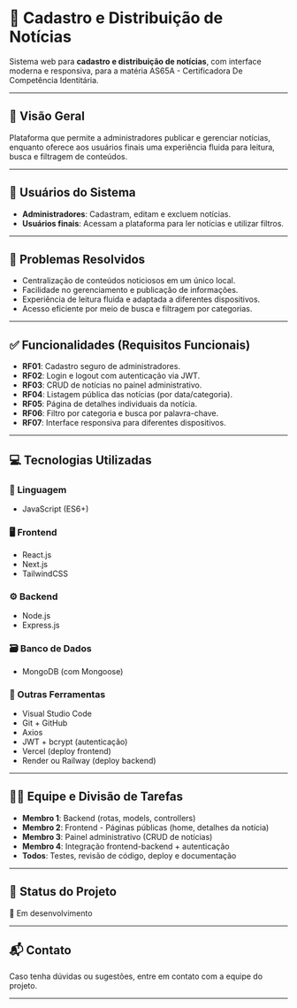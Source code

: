# 📰 Cadastro e Distribuição de Notícias

Sistema web para **cadastro e distribuição de notícias**, com interface moderna e responsiva, para a matéria AS65A - Certificadora De Competência Identitária.

---

## 📌 Visão Geral

Plataforma que permite a administradores publicar e gerenciar notícias, enquanto oferece aos usuários finais uma experiência fluida para leitura, busca e filtragem de conteúdos.

---

## 👥 Usuários do Sistema

- **Administradores**: Cadastram, editam e excluem notícias.
- **Usuários finais**: Acessam a plataforma para ler notícias e utilizar filtros.

---

## 🎯 Problemas Resolvidos

- Centralização de conteúdos noticiosos em um único local.
- Facilidade no gerenciamento e publicação de informações.
- Experiência de leitura fluida e adaptada a diferentes dispositivos.
- Acesso eficiente por meio de busca e filtragem por categorias.

---

## ✅ Funcionalidades (Requisitos Funcionais)

- **RF01**: Cadastro seguro de administradores.
- **RF02**: Login e logout com autenticação via JWT.
- **RF03**: CRUD de notícias no painel administrativo.
- **RF04**: Listagem pública das notícias (por data/categoria).
- **RF05**: Página de detalhes individuais da notícia.
- **RF06**: Filtro por categoria e busca por palavra-chave.
- **RF07**: Interface responsiva para diferentes dispositivos.

---

## 💻 Tecnologias Utilizadas

### 🧠 Linguagem
- JavaScript (ES6+)

### 🖥 Frontend
- React.js  
- Next.js  
- TailwindCSS  

### ⚙ Backend
- Node.js  
- Express.js  

### 🗃 Banco de Dados
- MongoDB (com Mongoose)

### 🧰 Outras Ferramentas
- Visual Studio Code  
- Git + GitHub  
- Axios  
- JWT + bcrypt (autenticação)  
- Vercel (deploy frontend)  
- Render ou Railway (deploy backend)

---

## 👨‍💻 Equipe e Divisão de Tarefas

- **Membro 1**: Backend (rotas, models, controllers)
- **Membro 2**: Frontend - Páginas públicas (home, detalhes da notícia)
- **Membro 3**: Painel administrativo (CRUD de notícias)
- **Membro 4**: Integração frontend-backend + autenticação
- **Todos**: Testes, revisão de código, deploy e documentação

---

## 🚀 Status do Projeto

🔧 Em desenvolvimento

---

## 📬 Contato

Caso tenha dúvidas ou sugestões, entre em contato com a equipe do projeto.

---
